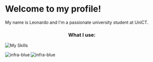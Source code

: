 # Welcome to my profile!

My name is Leonardo and I'm a passionate university student at UniCT.

<h3 align="center">What I use:</h3>

![My Skills](https://skillicons.dev/icons?i=c,cpp,python,vscode,docker,git,github,linux,arduino)

<p align="left"><img align="left" src="https://github-readme-stats.vercel.app/api?username=infra-blue&hide_border=true&theme=transparent&show_icons=true&locale=en" alt="infra-blue" /></p>

<p align="left"><img align="left" src="https://github-readme-stats.vercel.app/api/top-langs?username=infra-blue&hide_border=true&theme=transparent&show_icons=true&locale=en&layout=compact" alt="infra-blue" /></p>
